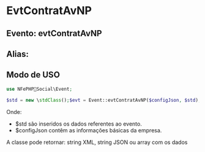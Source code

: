 # EvtContratAvNP

## Evento: evtContratAvNP

## Alias: 


## Modo de USO

```php
use NFePHPSocial\Event;

$std = new \stdClass();$evt = Event::evtContratAvNP($configJson, $std);
```

Onde:
- $std são inseridos os dados referentes ao evento.
- $configJson contêm as informações básicas da empresa.

A classe pode retornar: string XML, string JSON ou array com os dados
